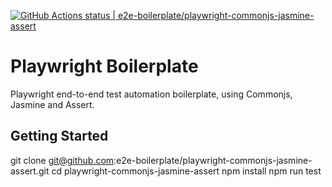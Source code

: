 [![GitHub Actions status | e2e-boilerplate/playwright-commonjs-jasmine-assert](https://github.com/e2e-boilerplate/playwright-commonjs-jasmine-assert/workflows/playwright-commonjs-jasmine-assert/badge.svg)](https://github.com/e2e-boilerplate/playwright-commonjs-jasmine-assert/actions?workflow=playwright-commonjs-jasmine-assert)

# Playwright Boilerplate

Playwright end-to-end test automation boilerplate, using Commonjs, Jasmine and Assert.

## Getting Started

git clone git@github.com:e2e-boilerplate/playwright-commonjs-jasmine-assert.git
cd playwright-commonjs-jasmine-assert
npm install
npm run test
